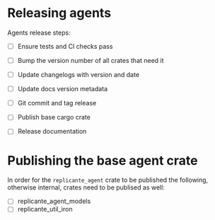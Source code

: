 Releasing agents
================
Agents release steps:

- [ ] Ensure tests and CI checks pass
- [ ] Bump the version number of all crates that need it
- [ ] Update changelogs with version and date
- [ ] Update docs version metadata
- [ ] Git commit and tag release
- [ ] Publish base cargo crate
- [ ] Release documentation


Publishing the base agent crate
===============================
In order for the `replicante_agent` crate to be published the following,
otherwise internal, crates need to be publised as well:

- [ ] replicante_agent_models
- [ ] replicante_util_iron
